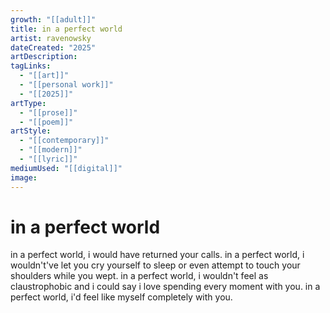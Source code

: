 ```yaml
---
growth: "[[adult]]"
title: in a perfect world
artist: ravenowsky
dateCreated: "2025"
artDescription:
tagLinks:
  - "[[art]]"
  - "[[personal work]]"
  - "[[2025]]"
artType:
  - "[[prose]]"
  - "[[poem]]"
artStyle:
  - "[[contemporary]]"
  - "[[modern]]"
  - "[[lyric]]"
mediumUsed: "[[digital]]"
image:
---
```

# in a perfect world

in a perfect world, i would have returned your calls. in a perfect world, i wouldn't've let you cry yourself to sleep or even attempt to touch your shoulders while you wept. in a perfect world, i wouldn't feel as claustrophobic and i could say i love spending every moment with you. in a perfect world, i'd feel like myself completely with you.